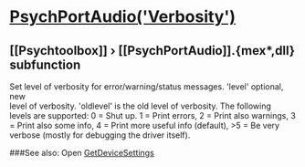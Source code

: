# [PsychPortAudio('Verbosity')](PsychPortAudio-Verbosity) 
## [[Psychtoolbox]] &#8250; [[PsychPortAudio]].{mex*,dll} subfunction


Set level of verbosity for error/warning/status messages. 'level' optional, new  
level of verbosity. 'oldlevel' is the old level of verbosity. The following  
levels are supported: 0 = Shut up. 1 = Print errors, 2 = Print also warnings, 3  
= Print also some info, 4 = Print more useful info (default), \>5 = Be very  
verbose (mostly for debugging the driver itself).   


###See also:
Open [GetDeviceSettings](PsychPortAudio-GetDeviceSettings) 
